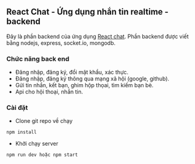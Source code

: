 ## React Chat - Ứng dụng nhắn tin realtime - backend

Đây là phần backend của ứng dụng [React chat]("http://localhost:3000/"). Phần backend được viết bằng nodejs, express, socket.io, mongodb.

### Chức năng back end

* Đăng nhập, đăng ký, đổi mật khẩu, xác thực.
* Đăng nhập, đăng ký thông qua mạng xã hội (google, github).
* Gửi tin nhắn, kết bạn, ghim hộp thọai, tìm kiếm bạn bè.
* Api cho hội thoại, nhắn tin.

### Cài đặt
* Clone git repo về chạy
```
npm install
```
* Khởi chạy server
```
npm run dev hoặc npm start
```

